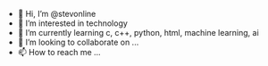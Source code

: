 - 👋 Hi, I’m @stevonline
- 👀 I’m interested in technology
- 🌱 I’m currently learning c, c++, python, html, machine learning, ai
- 💞️ I’m looking to collaborate on ...
- 📫 How to reach me ...

<!---
stevonline/stevonline is a ✨ special ✨ repository because its `README.md` (this file) appears on your GitHub profile.
You can click the Preview link to take a look at your changes.
--->
